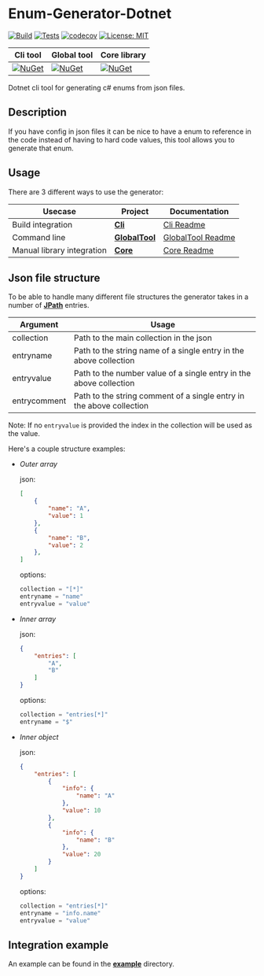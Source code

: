 # Enum-Generator-Dotnet

[![Build](https://img.shields.io/azure-devops/build/bastian-blokland/EnumGenerator/5/master.svg)](https://dev.azure.com/bastian-blokland/EnumGenerator/_build/latest?definitionId=5&branchName=master)
[![Tests](https://img.shields.io/azure-devops/tests/bastian-blokland/EnumGenerator/5/master.svg)](https://dev.azure.com/bastian-blokland/EnumGenerator/_build/latest?definitionId=5&branchName=master)
[![codecov](https://codecov.io/gh/BastianBlokland/enum-generator-dotnet/branch/master/graph/badge.svg)](https://codecov.io/gh/BastianBlokland/enum-generator-dotnet)
[![License: MIT](https://img.shields.io/badge/License-MIT-blue.svg)](LICENSE)

| Cli tool | Global tool | Core library |
|----------|-------------|--------------|
| [![NuGet](https://img.shields.io/nuget/v/EnumGenerator.Cli.svg)](https://www.nuget.org/packages/EnumGenerator.Cli/) | [![NuGet](https://img.shields.io/nuget/v/EnumGenerator.GlobalTool.svg)](https://www.nuget.org/packages/EnumGenerator.GlobalTool/) | [![NuGet](https://img.shields.io/nuget/v/EnumGenerator.Core.svg)](https://www.nuget.org/packages/EnumGenerator.Core/) |

Dotnet cli tool for generating c# enums from json files.

## Description
If you have config in json files it can be nice to have a enum to reference in the code instead of
having to hard code values, this tool allows you to generate that enum.

## Usage
There are 3 different ways to use the generator:

| Usecase | Project | Documentation |
|---------|---------|---------------|
| Build integration | [**Cli**](https://www.nuget.org/packages/EnumGenerator.Cli/) | [Cli Readme](https://github.com/BastianBlokland/enum-generator-dotnet/tree/master/src/EnumGenerator.Cli/readme.md) |
| Command line | [**GlobalTool**](https://www.nuget.org/packages/EnumGenerator.GlobalTool/) | [GlobalTool Readme](https://github.com/BastianBlokland/enum-generator-dotnet/tree/master/src/EnumGenerator.GlobalTool/readme.md) |
| Manual library integration | [**Core**](https://www.nuget.org/packages/EnumGenerator.Core/) | [Core Readme](https://github.com/BastianBlokland/enum-generator-dotnet/tree/master/src/EnumGenerator.Core/readme.md) |

## Json file structure
To be able to handle many different file structures the generator takes in a number of [**JPath**]() entries.

| Argument | Usage |
|----------|-------|
| collection | Path to the main collection in the json |
| entryname | Path to the string name of a single entry in the above collection |
| entryvalue | Path to the number value of a single entry in the above collection |
| entrycomment | Path to the string comment of a single entry in the above collection |

Note: If no `entryvalue` is provided the index in the collection will be used as the value.

Here's a couple structure examples:
* *Outer array*

    json:
    ```json
    [
        {
            "name": "A",
            "value": 1
        },
        {
            "name": "B",
            "value": 2
        },
    ]
    ```
    options:
    ```javascript
    collection = "[*]"
    entryname = "name"
    entryvalue = "value"
    ```
* *Inner array*

    json:
    ```json
    {
        "entries": [
            "A",
            "B"
        ]
    }
    ```
    options:
    ```javascript
    collection = "entries[*]"
    entryname = "$"
    ```
* *Inner object*

    json:
    ```json
    {
        "entries": [
            {
                "info": {
                    "name": "A"
                },
                "value": 10
            },
            {
                "info": {
                    "name": "B"
                },
                "value": 20
            }
        ]
    }
    ```
    options:
    ```javascript
    collection = "entries[*]"
    entryname = "info.name"
    entryvalue = "value"
    ```

## Integration example
An example can be found in the [**example**](https://github.com/BastianBlokland/enum-generator-dotnet/tree/master/example) directory.
